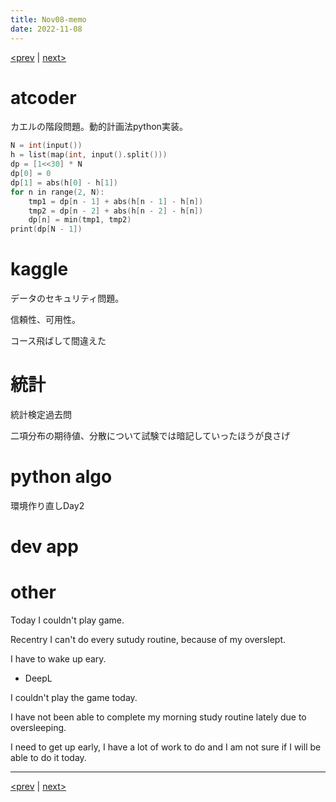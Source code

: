 ```yaml
---
title: Nov08-memo 
date: 2022-11-08 
---
```


[<prev](https://idekworks.github.io/TechnicalMemo/2022/11/07/Nov07.html) | [next>](https://idekworks.github.io/TechnicalMemo/2022/11/09/Nov09.html) 

# atcoder
カエルの階段問題。動的計画法python実装。

```c
N = int(input())
h = list(map(int, input().split()))
dp = [1<<30] * N
dp[0] = 0
dp[1] = abs(h[0] - h[1])
for n in range(2, N):
    tmp1 = dp[n - 1] + abs(h[n - 1] - h[n])
    tmp2 = dp[n - 2] + abs(h[n - 2] - h[n])
    dp[n] = min(tmp1, tmp2)
print(dp[N - 1])

```

# kaggle
データのセキュリティ問題。

信頼性、可用性。

コース飛ばして間違えた

# 統計
統計検定過去問

二項分布の期待値、分散について試験では暗記していったほうが良さげ

# python algo
環境作り直しDay2

# dev app

# other
Today I couldn't play game.

Recentry I can't do every sutudy routine, because of my overslept.

I have to wake up eary.

- DeepL

I couldn't play the game today.

I have not been able to complete my morning study routine lately due to oversleeping.

I need to get up early, I have a lot of work to do and I am not sure if I will be able to do it today.


***

[<prev](https://idekworks.github.io/TechnicalMemo/2022/11/07/Nov07.html) | [next>](https://idekworks.github.io/TechnicalMemo/2022/11/09/Nov09.html)

